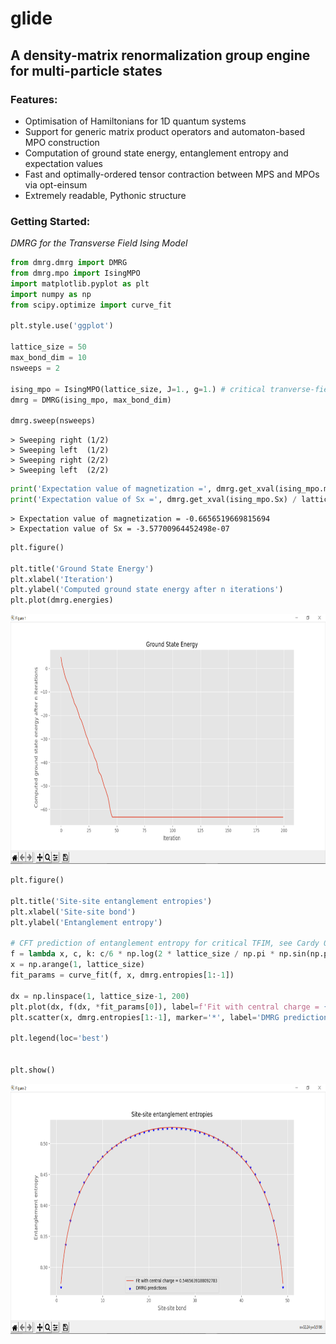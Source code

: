 # glide
## A density-matrix renormalization group engine for multi-particle states
### Features:
- Optimisation of Hamiltonians for 1D quantum systems
- Support for generic matrix product operators and automaton-based MPO construction
- Computation of ground state energy, entanglement entropy and expectation values
- Fast and optimally-ordered tensor contraction between MPS and MPOs via opt-einsum
- Extremely readable, Pythonic structure

### Getting Started:

*DMRG for the Transverse Field Ising Model*

```python
from dmrg.dmrg import DMRG
from dmrg.mpo import IsingMPO
import matplotlib.pyplot as plt
import numpy as np
from scipy.optimize import curve_fit

plt.style.use('ggplot')

lattice_size = 50
max_bond_dim = 10
nsweeps = 2

ising_mpo = IsingMPO(lattice_size, J=1., g=1.) # critical tranverse-field 1D Ising model
dmrg = DMRG(ising_mpo, max_bond_dim)

dmrg.sweep(nsweeps)
```
```
> Sweeping right (1/2)
> Sweeping left  (1/2)
> Sweeping right (2/2)
> Sweeping left  (2/2)
```

```python
print('Expectation value of magnetization =', dmrg.get_xval(ising_mpo.mag) / lattice_size)
print('Expectation value of Sx =', dmrg.get_xval(ising_mpo.Sx) / lattice_size) # should be zero by charge conservation
```

```
> Expectation value of magnetization = -0.6656519669815694
> Expectation value of Sx = -3.57700964452498e-07
```

```python
plt.figure()

plt.title('Ground State Energy')
plt.xlabel('Iteration')
plt.ylabel('Computed ground state energy after n iterations')
plt.plot(dmrg.energies)
```
<img src="/demos/energy.png" height=400>


```python
plt.figure()

plt.title('Site-site entanglement entropies')
plt.xlabel('Site-site bond')
plt.ylabel('Entanglement entropy')

# CFT prediction of entanglement entropy for critical TFIM, see Cardy 0405152
f = lambda x, c, k: c/6 * np.log(2 * lattice_size / np.pi * np.sin(np.pi * x / lattice_size)) + k
x = np.arange(1, lattice_size)
fit_params = curve_fit(f, x, dmrg.entropies[1:-1])

dx = np.linspace(1, lattice_size-1, 200)
plt.plot(dx, f(dx, *fit_params[0]), label=f'Fit with central charge = {fit_params[0][0]}') # central charge should be 0.5
plt.scatter(x, dmrg.entropies[1:-1], marker='*', label='DMRG predictions', color='blue')

plt.legend(loc='best')


plt.show()

```
<img src="/demos/EE.png" height=400>
